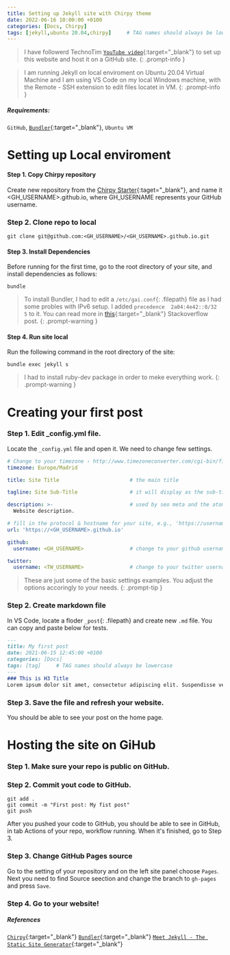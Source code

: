 ```yaml
---
title: Setting up Jekyll site with Chirpy theme
date: 2022-06-16 10:00:00 +0100
categories: [Docs, Chirpy]
tags: [jekyll,ubuntu 20.04,chirpy]     # TAG names should always be lowercase
---
```


> I have followerd TechnoTim [`YouTube video`](https://youtu.be/F8iOU1ci19Q){:target="_blank"} to set up this website and host it on a GitHub site.
{: .prompt-info }

>I am running Jekyll on local enviroment on Ubuntu 20.04 Virtual Machine and I am using VS Code on my local Windows machine, with the Remote - SSH extension to edit files locatet in VM. 
{: .prompt-info }

##### Requirements: 

`GitHub`, [`Bundler`](https://bundler.io/){:target="_blank"}, `Ubuntu VM`


# Setting up Local enviroment

#### Step 1. Copy Chirpy repository
Create new repository from the [Chirpy Starter](https://github.com/cotes2020/chirpy-starter/generate){:taget="_blank"}, and name it <GH_USERNAME>.github.io, where GH_USERNAME represents your GitHub username.

### Step 2. Clone repo to local
```shell
git clone git@github.com:<GH_USERNAME>/<GH_USERNAME>.github.io.git
```

#### Step 3. Install Dependencies
Before running for the first time, go to the root directory of your site, and install dependencies as follows:
```shell
bundle
```

>To install Bundler, I had to edit a `/etc/gai.conf`{: .filepath} file as I had some probles with IPv6 setup. I added `precedence  2a04:4e42::0/32  5` to it. You can read more in [this](https://stackoverflow.com/questions/49800432/gem-cannot-access-rubygems-org){:target="_blank"} Stackoverflow post.
{: .prompt-warning }

#### Step 4. Run site local
Run the following command in the root directory of the site:
```shell
bundle exec jekyll s
```
>I had to install ruby-dev package in order to meke everything work.
{: .prompt-warning }

# Creating your first post

### Step 1. Edit _config.yml file.
Locate the `_config.yml` file and open it. We need to change few settings.

```yaml
# Change to your timezone › http://www.timezoneconverter.com/cgi-bin/findzone/findzone
timezone: Europe/Madrid

title: Site Title                       # the main title

tagline: Site Sub-Title                 # it will display as the sub-title

description: >-                         # used by seo meta and the atom feed
  Website description.

# fill in the protocol & hostname for your site, e.g., 'https://username.github.io'
url: 'https://<GH_USERNAME>.github.io'

github:
  username: <GH_USERNAME>               # change to your github username

twitter:
  username: <TW_USERNAME>               # change to your twitter username
```
> These are just some of the basic settings examples. You adjust the options accoringly to your needs. 
{: .prompt-tip   }

### Step 2. Create markdown file
In VS Code, locate a floder `_post`{: .filepath} and create new `.md` file. 
You can copy and paste below for tests.

```markdown
---
title: My first post
date: 2021-06-15 12:45:00 +0100
categories: [Docs]
tags: [tag]     # TAG names should always be lowercase
---
### This is H3 Title 
Lorem ipsum dolor sit amet, consectetur adipiscing elit. Suspendisse vestibulum tellus tristique nibh imperdiet pellentesque. Lorem ipsum dolor sit amet, consectetur adipiscing elit. Sed a ipsum a massa pulvinar eleifend. Pellentesque sodales feugiat eros non mattis. In et augue non urna porttitor vestibulum ornare sit amet ligula.

```

### Step 3. Save the file and refresh your website.

You should be able to see your post on the home page. 

# Hosting the site on GiHub

### Step 1. Make sure your repo is public on GitHub. 
### Step 2. Commit yout code to GitHub. 

```shell
git add .
git commit -m "First post: My fist post"
git push
```

After you pushed your code to GitHub, you should be able to see in GitHub, in tab Actions of your repo, workflow running. When it's finished, go to Step 3.

### Step 3. Change GitHub Pages source
Go to the setting of your repository and on the left site panel choose `Pages`. Next you need to find Source seection and change the branch to `gh-pages` and press `Save`.

### Step 4. Go to your website!

##### References 

[`Chirpy`](https://github.com/cotes2020/jekyll-theme-chirpy){:target="_blank"}
[`Bundler`](https://bundler.io/){:target="_blank"}
[`Meet Jekyll - The Static Site Generator`](https://youtu.be/F8iOU1ci19Q){:target="_blank"}


